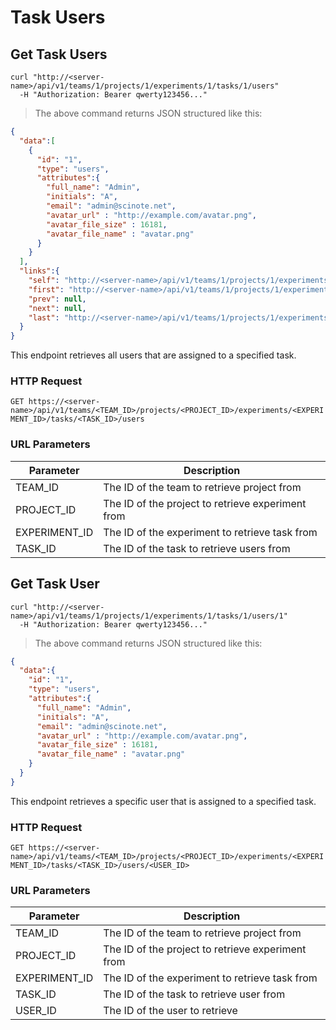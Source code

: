 # Task Users

## Get Task Users

```shell
curl "http://<server-name>/api/v1/teams/1/projects/1/experiments/1/tasks/1/users"
  -H "Authorization: Bearer qwerty123456..."
```
> The above command returns JSON structured like this:

```json
{
  "data":[
    {
      "id": "1",
      "type": "users",
      "attributes":{
        "full_name": "Admin",
        "initials": "A",
        "email": "admin@scinote.net",
        "avatar_url" : "http://example.com/avatar.png",
        "avatar_file_size" : 16181,
        "avatar_file_name" : "avatar.png"
      }
    }
  ],
  "links":{
    "self": "http://<server-name>/api/v1/teams/1/projects/1/experiments/1/tasks/1/users?page%5Bnumber%5D=1&page%5Bsize%5D=10",
    "first": "http://<server-name>/api/v1/teams/1/projects/1/experiments/1/tasks/1/users?page%5Bnumber%5D=1&page%5Bsize%5D=10",
    "prev": null,
    "next": null,
    "last": "http://<server-name>/api/v1/teams/1/projects/1/experiments/1/tasks/1/users?page%5Bnumber%5D=1&page%5Bsize%5D=10"
  }
}
```

This endpoint retrieves all users that are assigned to a specified task.

### HTTP Request

`GET https://<server-name>/api/v1/teams/<TEAM_ID>/projects/<PROJECT_ID>/experiments/<EXPERIMENT_ID>/tasks/<TASK_ID>/users`

### URL Parameters

Parameter | Description
--------- | -----------
TEAM_ID | The ID of the team to retrieve project from
PROJECT_ID | The ID of the project to retrieve experiment from
EXPERIMENT_ID | The ID of the experiment to retrieve task from
TASK_ID | The ID of the task to retrieve users from

## Get Task User

```shell
curl "http://<server-name>/api/v1/teams/1/projects/1/experiments/1/tasks/1/users/1"
  -H "Authorization: Bearer qwerty123456..."
```
> The above command returns JSON structured like this:

```json
{
  "data":{
    "id": "1",
    "type": "users",
    "attributes":{
      "full_name": "Admin",
      "initials": "A",
      "email": "admin@scinote.net",
      "avatar_url" : "http://example.com/avatar.png",
      "avatar_file_size" : 16181,
      "avatar_file_name" : "avatar.png"
    }
  }
}
```

This endpoint retrieves a specific user that is assigned to a specified task.

### HTTP Request

`GET https://<server-name>/api/v1/teams/<TEAM_ID>/projects/<PROJECT_ID>/experiments/<EXPERIMENT_ID>/tasks/<TASK_ID>/users/<USER_ID>`

### URL Parameters

Parameter | Description
--------- | -----------
TEAM_ID | The ID of the team to retrieve project from
PROJECT_ID | The ID of the project to retrieve experiment from
EXPERIMENT_ID | The ID of the experiment to retrieve task from
TASK_ID | The ID of the task to retrieve user from
USER_ID | The ID of the user to retrieve

